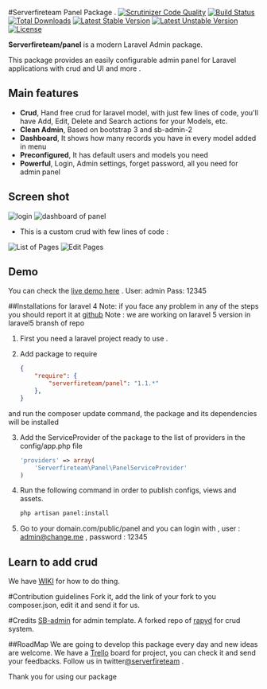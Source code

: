 #Serverfireteam Panel Package .
[![Scrutinizer Code Quality](https://scrutinizer-ci.com/g/serverfireteam/panel/badges/quality-score.png?b=master)](https://scrutinizer-ci.com/g/serverfireteam/panel/?branch=master)
[![Build Status](https://scrutinizer-ci.com/g/serverfireteam/panel/badges/build.png?b=master)](https://scrutinizer-ci.com/g/serverfireteam/panel/build-status/master)
[![Total Downloads](https://poser.pugx.org/serverfireteam/panel/downloads.svg)](https://packagist.org/packages/serverfireteam/panel)
[![Latest Stable Version](https://poser.pugx.org/serverfireteam/panel/v/stable.svg)](https://packagist.org/packages/serverfireteam/panel)
[![Latest Unstable Version](https://poser.pugx.org/serverfireteam/panel/v/unstable.svg)](https://packagist.org/packages/serverfireteam/panel)
[![License](https://poser.pugx.org/serverfireteam/panel/license.svg)](https://packagist.org/packages/serverfireteam/panel)

**Serverfireteam/panel** is a modern Laravel Admin package. 

This package provides an easily configurable admin panel for Laravel applications with crud and UI and more .

## Main features

- **Crud**, Hand free crud for laravel model, with just few lines of code, you'll have Add, Edit, Delete and Search  actions for your Models, etc.
- **Clean Admin**, Based on bootstrap 3 and sb-admin-2 
- **Dashboard**, It shows how many records you have in every model added in menu 
- **Preconfigured**, It has default users and models you need
- **Powerful**, Login, Admin settings, forget password, all you need for admin panel

## Screen shot 
![login](https://raw.githubusercontent.com/serverfireteam/panel/master/public/img/serverfire-panel-login.jpg)
![dashboard of panel](https://raw.githubusercontent.com/serverfireteam/panel/master/public/img/serverfire-panel-dashboard.jpg)

- This is a custom crud with few lines of code :

![List of Pages](https://raw.githubusercontent.com/serverfireteam/panel/master/public/img/serverfire-panel-crud.jpg)
![Edit Pages](https://raw.githubusercontent.com/serverfireteam/panel/master/public/img/serverfire-panel-crud-edit.jpg)

## Demo 
You can check the [live demo here](http://demo.serverfire.net/panel) .
User: admin
Pass: 12345 



##Installations for laravel 4
Note: if you face any problem in any of the steps you should report it at [github](https://github.com/serverfireteam/panel/issues/new)
Note : we are working on laravel 5 version in laravel5 bransh of repo 

1. First you need a laravel  project ready to use . 

2.  Add package to require

    ```json
    {
        "require": {
            "serverfireteam/panel": "1.1.*"
        },
    }
    ```
and run the composer update command, the package and its dependencies will be installed


3.  Add the ServiceProvider of the package to the list of providers in the config/app.php file

    ```php
    'providers' => array(
        'Serverfireteam\Panel\PanelServiceProvider'
    )
    ```

4. Run the following command in order to publish configs, views and assets.  

    ```bash
    php artisan panel:install

    ```

5. Go to your domain.com/public/panel and you can login with , user : admin@change.me , password : 12345


## Learn to add crud 
We have [WIKI](https://github.com/serverfireteam/panel/wiki) for how to do thing.

#Contribution guidelines 
Fork it, add the link of your fork to you composer.json, edit it and send it for us. 

#Credits 
[SB-admin](http://startbootstrap.com/template-overviews/sb-admin/) for admin template.
A forked repo of [rapyd](http://rapyd.com) for crud system.



##RoadMap
We are going to develop this package every day and new ideas are welcome.
We have a [Trello](https://trello.com/b/RDZ6HdK9/framework) board for project, you can check it and send your feedbacks. 
Follow us in twitter[@serverfireteam](http://twitter.com/serverfireteam) .

Thank you for using our package 

